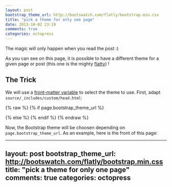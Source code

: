 ```yaml
---
layout: post
bootstrap_theme_url: http://bootswatch.com/flatly/bootstrap.min.css
title: "pick a theme for only one page"
date: 2013-10-02 23:19
comments: true
categories: octopress
---
```


<div data-hide-me="one-page-theme-pick" class="alert alert-info">
    <p>
      <span class="glyphicon glyphicon-info-sign"></span>
      The magic will only happen when you read the post :)
    </p>
</div>

As you can see on this page, it is possible to have a different theme for a
given page or post (this one is the mighty
[flatty](http://bootswatch.com/flatly/bootstrap.min.css))&nbsp;!

<!-- more -->

<script>
    jQuery(document).ready(function ($) {
        $('[data-hide-me="one-page-theme-pick"]').hide();
    });
</script>

<h2>The Trick</h2>

We will use a [front-matter variable](http://jekyllrb.com/docs/frontmatter/) to
select the theme to use. First, adapt `source/_includes/custom/head.html`:

<!-- ... -->
{% raw %}
{% if page.bootstrap_theme_url %}
  <link href="{{ page.bootstrap_theme_url }}" rel="stylesheet" type="text/css">
{% else %}
  <link href="{{ root_url }}/assets/bootstrap/dist/css/bootstrap.min.css" rel="stylesheet" type="text/css">
  <link href="{{ root_url }}/assets/bootstrap/dist/css/bootstrap-theme.min.css" rel="stylesheet" type="text/css">
{% endif %}
{% endraw %}
<!-- ... -->

Now, the Bootstrap theme will be choosen depending on
`page.bootstrap_theme_url`. As an example, here is the front of this page:

---
layout: post
bootstrap_theme_url: http://bootswatch.com/flatly/bootstrap.min.css
title: "pick a theme for only one page"
comments: true
categories: octopress
---
